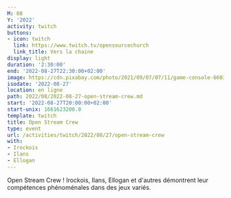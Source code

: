 ```yaml
---
M: 08
Y: '2022'
activity: twitch
buttons:
- icon: twitch
  link: https://www.twitch.tv/opensourcechurch
  link_title: Vers la chaine
display: light
duration: '2:30:00'
end: '2022-08-27T22:30:00+02:00'
image: https://cdn.pixabay.com/photo/2021/09/07/07/11/game-console-6603120_960_720.jpg
isodate: '2022-08-27'
location: en ligne
path: 2022/08/2022-08-27-open-stream-crew.md
start: '2022-08-27T20:00:00+02:00'
start-unix: 1661623200.0
template: twitch
title: Open Stream Crew
type: event
url: /activities/twitch/2022/08/27/open-stream-crew
with:
- Irockois
- Ilans
- Ellogan
---
```

Open Stream Crew ! Irockois, Ilans, Ellogan et d'autres démontrent leur compétences phénoménales dans des jeux variés.